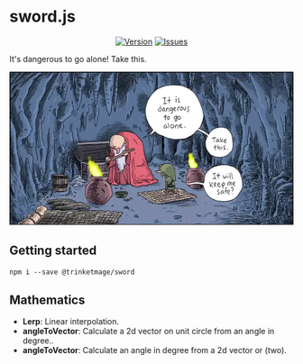 # sword.js


<p align="center">
  <a href="https://www.npmjs.com/package/@trinketmage/sword"><img src="https://img.shields.io/npm/v/@trinketmage/sword" alt="Version"></a>
  <a href="https://github.com/trinketmage/sword/issues"><img src="https://img.shields.io/github/issues/trinketmage/sword" alt="Issues"></a>
</p>
It's dangerous to go alone! Take this.

[![It's dangerous to go alone! Take this.](https://raw.githubusercontent.com/trinketmage/trinketmage.github.io/master/static/its_dangerous_to_go_alone-zac_gorman.webp)](https://magicalgametime.com/post/48470399171)


## Getting started
```
npm i --save @trinketmage/sword
```

## Mathematics

- **Lerp**: Linear interpolation.
- **angleToVector**: Calculate a 2d vector on unit circle from an angle in degree..
- **angleToVector**: Calculate an angle in degree from a 2d vector or (two).
